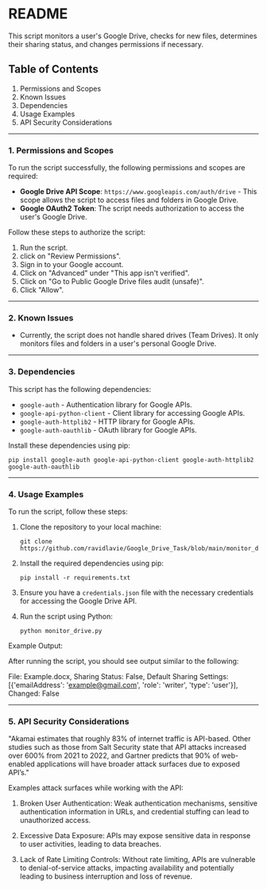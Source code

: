 # README

This script monitors a user's Google Drive, checks for new files, determines their sharing status, and changes permissions if necessary.

## Table of Contents
1. Permissions and Scopes
2. Known Issues
3. Dependencies
4. Usage Examples
5. API Security Considerations

---

### 1. Permissions and Scopes

To run the script successfully, the following permissions and scopes are required:

- **Google Drive API Scope**: `https://www.googleapis.com/auth/drive` - This scope allows the script to access files and folders in Google Drive.
- **Google OAuth2 Token**: The script needs authorization to access the user's Google Drive. 

Follow these steps to authorize the script:
1. Run the script.
2. click on "Review Permissions".
3. Sign in to your Google account.
4. Click on "Advanced" under "This app isn't verified".
5. Click on "Go to Public Google Drive files audit (unsafe)".
6. Click "Allow".

---

### 2. Known Issues

- Currently, the script does not handle shared drives (Team Drives). It only monitors files and folders in a user's personal Google Drive.

---

### 3. Dependencies

This script has the following dependencies:
- `google-auth` - Authentication library for Google APIs.
- `google-api-python-client` - Client library for accessing Google APIs.
- `google-auth-httplib2` - HTTP library for Google APIs.
- `google-auth-oauthlib` - OAuth library for Google APIs.

Install these dependencies using pip:
```
pip install google-auth google-api-python-client google-auth-httplib2 google-auth-oauthlib
```

---
### 4. Usage Examples

To run the script, follow these steps:

1. Clone the repository to your local machine:

    ```
    git clone https://github.com/ravidlavie/Google_Drive_Task/blob/main/monitor_drive.py
    ```

2. Install the required dependencies using pip:

    ```
    pip install -r requirements.txt
    ```

3. Ensure you have a `credentials.json` file with the necessary credentials for accessing the Google Drive API. 

4. Run the script using Python:

    ```
    python monitor_drive.py
    ```
 Example Output:

After running the script, you should see output similar to the following:

File: Example.docx, Sharing Status: False, Default Sharing Settings: [{'emailAddress': 'example@gmail.com', 'role': 'writer', 'type': 'user'}], Changed: False

---

### 5. API Security Considerations

"Akamai estimates that roughly 83% of internet traffic is API-based. 
Other studies such as those from Salt Security state that API attacks increased over 600% from 2021 to 2022, and Gartner predicts that 90% of web-enabled applications will have broader attack surfaces due to exposed API’s."

Examples attack surfaces while working with the API:

1. Broken User Authentication: Weak authentication mechanisms, sensitive authentication information in URLs, and credential stuffing can lead to unauthorized access.

2. Excessive Data Exposure: APIs may expose sensitive data in response to user activities, leading to data breaches.

3. Lack of Rate Limiting Controls: Without rate limiting, APIs are vulnerable to denial-of-service attacks, impacting availability and potentially leading to business interruption and loss of revenue.
